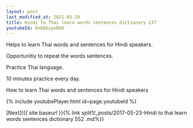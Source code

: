 ```yaml
---
layout: post
last_modified_at: 2021-03-29
title: Hindi to Thai learn words sentences dictionary 137 
youtubeId: 8nkDbipxNUU
---
```

 
 
Helps to learn Thai words and sentences for Hindi speakers.

Opportunitiy to repeat the words sentences. 

Practice Thai language. 
 
10 minutes practice every day. 
 
How to learn Thai words and sentences for Hindi speakers 
 
{% include youtubePlayer.html id=page.youtubeId %}
 
 
[Next]({{ site.baseurl }}{% link  split1/_posts/2017-05-23-Hindi to thai learn words sentences dictionary 552 .md%})
 
